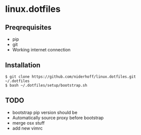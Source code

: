 # linux.dotfiles

## Preqrequisites

-   pip
-   git
-   Working internet connection

## Installation

    $ git clone https://github.com/niderhoff/linux.dotfiles.git ~/.dotfiles
    $ bash ~/.dotfiles/setup/bootstrap.sh

## TODO

- bootstrap pip version should be 
- Automatically source proxy before bootstrap
- merge osx stuff
- add new vimrc
